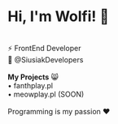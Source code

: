 <h1>Hi, I'm Wolfi! 👋</h1><br>
⚡ FrontEnd Developer<br>
💼 <a style="text-decoration:none;" href="https://github.com/siusiakdevelopers">@SiusiakDevelopers</a><br>
<br>
<b>My Projects</b> 😸<br>
• <a style="text-decoration:none;" href="https://fanthplay.pl">fanthplay.pl</a> <br>
• <a style="text-decoration:none;" href="https://meowplay.pl">meowplay.pl</a> (SOON)<br>
<br>
Programming is my passion ❤️<br>
